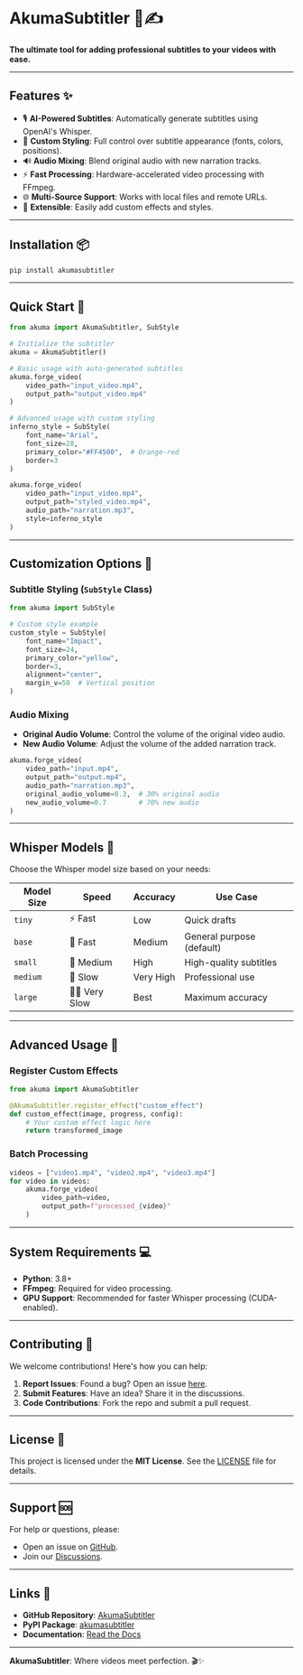 # AkumaSubtitler 🎥✍️

**The ultimate tool for adding professional subtitles to your videos with ease.**

---

## Features ✨

- 🎙 **AI-Powered Subtitles**: Automatically generate subtitles using OpenAI's Whisper.
- 🎨 **Custom Styling**: Full control over subtitle appearance (fonts, colors, positions).
- 🔊 **Audio Mixing**: Blend original audio with new narration tracks.
- ⚡ **Fast Processing**: Hardware-accelerated video processing with FFmpeg.
- 🌐 **Multi-Source Support**: Works with local files and remote URLs.
- 🔧 **Extensible**: Easily add custom effects and styles.

---

## Installation 📦

```bash
pip install akumasubtitler
```

---

## Quick Start 🚀

```python
from akuma import AkumaSubtitler, SubStyle

# Initialize the subtitler
akuma = AkumaSubtitler()

# Basic usage with auto-generated subtitles
akuma.forge_video(
    video_path="input_video.mp4",
    output_path="output_video.mp4"
)

# Advanced usage with custom styling
inferno_style = SubStyle(
    font_name="Arial",
    font_size=28,
    primary_color="#FF4500",  # Orange-red
    border=3
)

akuma.forge_video(
    video_path="input_video.mp4",
    output_path="styled_video.mp4",
    audio_path="narration.mp3",
    style=inferno_style
)
```

---

## Customization Options 🎨

### Subtitle Styling (`SubStyle` Class)
```python
from akuma import SubStyle

# Custom style example
custom_style = SubStyle(
    font_name="Impact",
    font_size=24,
    primary_color="yellow",
    border=3,
    alignment="center",
    margin_v=50  # Vertical position
)
```

### Audio Mixing
- **Original Audio Volume**: Control the volume of the original video audio.
- **New Audio Volume**: Adjust the volume of the added narration track.

```python
akuma.forge_video(
    video_path="input.mp4",
    output_path="output.mp4",
    audio_path="narration.mp3",
    original_audio_volume=0.3,  # 30% original audio
    new_audio_volume=0.7        # 70% new audio
)
```

---

## Whisper Models 🧠

Choose the Whisper model size based on your needs:

| Model Size | Speed | Accuracy | Use Case                     |
|------------|-------|----------|------------------------------|
| `tiny`     | ⚡ Fast | Low      | Quick drafts                 |
| `base`     | 🚀 Fast | Medium   | General purpose (default)    |
| `small`    | 🐢 Medium | High     | High-quality subtitles       |
| `medium`   | 🐌 Slow | Very High| Professional use             |
| `large`    | 🐌🐌 Very Slow | Best   | Maximum accuracy             |

---

## Advanced Usage 🔧

### Register Custom Effects
```python
from akuma import AkumaSubtitler

@AkumaSubtitler.register_effect("custom_effect")
def custom_effect(image, progress, config):
    # Your custom effect logic here
    return transformed_image
```

### Batch Processing
```python
videos = ["video1.mp4", "video2.mp4", "video3.mp4"]
for video in videos:
    akuma.forge_video(
        video_path=video,
        output_path=f"processed_{video}"
    )
```

---

## System Requirements 💻

- **Python**: 3.8+
- **FFmpeg**: Required for video processing.
- **GPU Support**: Recommended for faster Whisper processing (CUDA-enabled).

---

## Contributing 🤝

We welcome contributions! Here's how you can help:

1. **Report Issues**: Found a bug? Open an issue [here](https://github.com/yourusername/AkumaSubtitler/issues).
2. **Submit Features**: Have an idea? Share it in the discussions.
3. **Code Contributions**: Fork the repo and submit a pull request.

---

## License 📄

This project is licensed under the **MIT License**. See the [LICENSE](LICENSE) file for details.

---

## Support 🆘

For help or questions, please:
- Open an issue on [GitHub](https://github.com/yourusername/AkumaSubtitler/issues).
- Join our [Discussions](https://github.com/yourusername/AkumaSubtitler/discussions).

---

## Links 🔗

- **GitHub Repository**: [AkumaSubtitler](https://github.com/yourusername/AkumaSubtitler)
- **PyPI Package**: [akumasubtitler](https://pypi.org/project/akumasubtitler/)
- **Documentation**: [Read the Docs](https://akumasubtitler.readthedocs.io)

---

**AkumaSubtitler**: Where videos meet perfection. 🎬✨